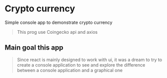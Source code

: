 # Crypto currency
Simple console app to demonstrate crypto currency

> This prog use Coingecko api and axios


## Main goal this app

> Since react is mainly designed to work with ui, it was a dream to try to create a console application to see and explore the difference between a console application and a graphical one

